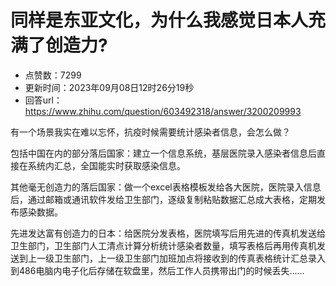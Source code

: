 # 同样是东亚文化，为什么我感觉日本人充满了创造力?
- 点赞数：7299
- 更新时间：2023年09月08日12时26分19秒
- 回答url：https://www.zhihu.com/question/603492318/answer/3200209993
<body>
 <p data-pid="wkbIzcRv">有一个场景我实在难以忘怀，抗疫时候需要统计感染者信息，会怎么做？</p>
 <p data-pid="dUdCNsA8">包括中国在内的部分落后国家：建立一个信息系统，基层医院录入感染者信息后直接在系统内汇总，全国能实时获取感染信息。</p>
 <p data-pid="DXKJT2rp">其他毫无创造力的落后国家：做一个excel表格模板发给各大医院，医院录入信息后，通过邮箱或通讯软件发给卫生部门，逐级复制粘贴数据汇总成大表格，定期发布感染数据。</p>
 <p data-pid="5eU0c68t">先进发达富有创造力的日本：给医院分发表格，医院填写后用先进的传真机发送给卫生部门，卫生部门人工清点计算分析统计感染者数量，填写表格后再用传真机发送到上一级卫生部门，上一级卫生部门加班加点将接收到的传真表格统计汇总录入到486电脑内电子化后存储在软盘里，然后工作人员携带出门的时候丢失……</p>
</body>